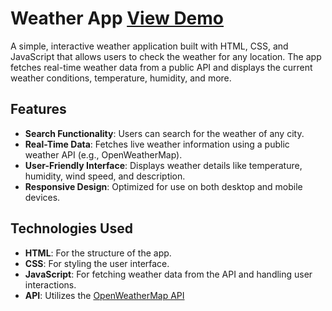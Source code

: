 # Weather App [View Demo]([https://www.google.com](https://weather-app-theta-bay-72.vercel.app/))


A simple, interactive weather application built with HTML, CSS, and JavaScript that allows users to check the weather for any location. The app fetches real-time weather data from a public API and displays the current weather conditions, temperature, humidity, and more.

## Features

- **Search Functionality**: Users can search for the weather of any city.
- **Real-Time Data**: Fetches live weather information using a public weather API (e.g., OpenWeatherMap).
- **User-Friendly Interface**: Displays weather details like temperature, humidity, wind speed, and description.
- **Responsive Design**: Optimized for use on both desktop and mobile devices.

## Technologies Used

- **HTML**: For the structure of the app.
- **CSS**: For styling the user interface.
- **JavaScript**: For fetching weather data from the API and handling user interactions.
- **API**: Utilizes the [OpenWeatherMap API](https://openweathermap.org/)

